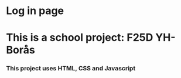 # Log in page

# This is a school project: F25D YH-Borås

### This project uses HTML, CSS and Javascript
